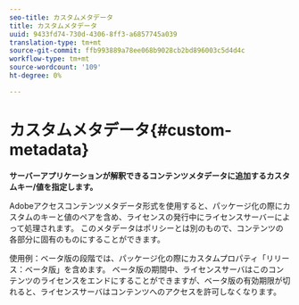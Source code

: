 ```yaml
---
seo-title: カスタムメタデータ
title: カスタムメタデータ
uuid: 9433fd74-730d-4306-8ff3-a6857745a039
translation-type: tm+mt
source-git-commit: ffb993889a78ee068b9028cb2bd896003c5d4d4c
workflow-type: tm+mt
source-wordcount: '109'
ht-degree: 0%

---
```



# カスタムメタデータ{#custom-metadata}

**サーバーアプリケーションが解釈できるコンテンツメタデータに追加するカスタムキー/値を指定します。**

Adobeアクセスコンテンツメタデータ形式を使用すると、パッケージ化の際にカスタムのキーと値のペアを含め、ライセンスの発行中にライセンスサーバーによって処理されます。 このメタデータはポリシーとは別のもので、コンテンツの各部分に固有のものにすることができます。

使用例：ベータ版の段階では、パッケージ化の際にカスタムプロパティ「リリース：ベータ版」を含めます。 ベータ版の期間中、ライセンスサーバはこのコンテンツのライセンスをエンドにすることができますが、ベータ版の有効期限が切れると、ライセンスサーバはコンテンツへのアクセスを許可しなくなります。
